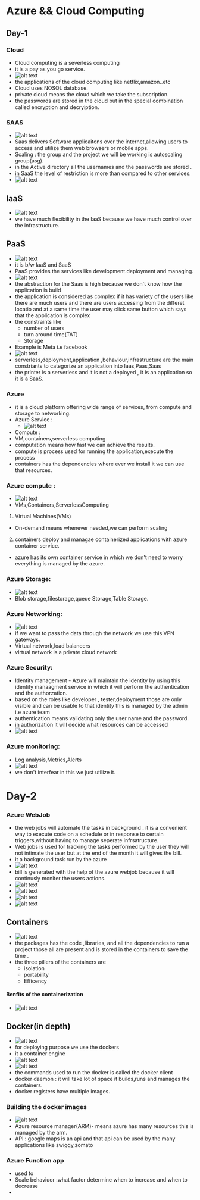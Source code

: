 # Azure && Cloud Computing

## Day-1

### Cloud

- Cloud computing is a severless computing
- it is a pay as you go service.
- ![alt text](image.png)
- the applications of the cloud computing like netflix,amazon..etc
- Cloud uses NOSQL database.
- private cloud means the cloud which we take the subscription.
- the passwords are stored in the cloud but in the special combination called encryption and decryiption.

### SAAS

- ![alt text](image-1.png)
- Saas delivers Software applicaitons over the internet,allowing users to access and utilize them web browsers or mobile apps.
- Scaling : the group and the project we will be working is
  autoscaling group(asg).
- in the Active directory all the usernames and the passwords are stored .
- in SaaS the level of restriction is more than compared to other services.
- ![alt text](image-6.png)

## IaaS

- ![alt text](image-2.png)
- we have much flexibility in the IaaS because we have much control over the infrastructure.

## PaaS

- ![alt text](image-3.png)
- it is b/w IaaS and SaaS
- PaaS provides the services like development.deployment and managing.
- ![alt text](image-4.png)
- the abstraction for the Saas is high because we don't know how the application is build
- the application is considered as complex if it has variety of the users like there are much users and there are users accessing from the differet locatio and at a same time the user may click same button which says that the application is complex
- the constraints like
  - number of users
  - turn around time(TAT)
  - Storage
- Example is Meta i.e facebook
- ![alt text](image-5.png)
- serverless,deployment,application ,behaviour,infrastructure are the main constriants to categorize an application into Iaas,Paas,Saas
- the printer is a serverless and it is not a deployed , it is an application so it is a SaaS.

### Azure

- it is a cloud platform offering wide range of services, from compute and storage to networking.
- Azure Service :
  - ![alt text](image-7.png)
- Compute :
- VM,containers,serverless computing
- computation means how fast we can achieve the results.
- compute is process used for running the application,execute the process
- containers has the dependencies where ever we install it we can use that resources.

### Azure compute :

- ![alt text](image-8.png)
- VMs,Containers,ServerlessComputing

1. Virtual Machines(VMs)

- On-demand means whenever needed,we can perform scaling

2.  containers deploy and managae containerized applications with azure container service.

- azure has its own container service in which we don't need to worry everything is managed by the azure.

### Azure Storage:

- ![alt text](image-9.png)
- Blob storage,filestorage,queue Storage,Table Storage.

### Azure Networking:

- ![alt text](image-10.png)
- if we want to pass the data through the network we use this VPN gateways.
- Virtual network,load balancers
- virtual network is a private cloud network

### Azure Security:

- Identity management - Azure will maintain the identity by using this identity manaagment service in which it will perform the authentication and the authorzation.
- based on the roles like developer , tester,deployment those are only visible and can be usable to that identity this is managed by the admin i.e azure team
- authentication means validating only the user name and the password.
- in authorization it will decide what resources can be accessed
- ![alt text](image-12.png)

### Azure monitoring:

- Log analysis,Metrics,Alerts
- ![alt text](image-11.png)
- we don't interfear in this we just utilize it.

# Day-2

### Azure WebJob

- the web jobs will automate the tasks in background . it is a convenient way to execute code on a schedule or in response to certain triggers,without having to manage seperate infrsatructure.
- Web jobs is used for tracking the tasks performed by the user they will not intimate the user but at the end of the month it will gives the bill.
- it a background task run by the azure
- ![alt text](image-13.png)
- bill is generated with the help of the azure webjob because it will continusly moniter the users actions.
- ![alt text](image-14.png)
- ![alt text](image-15.png)
- ![alt text](image-16.png)
- ![alt text](image-17.png)

## Containers

- ![alt text](image-18.png)
- the packages has the code ,libraries, and all the dependencies to run a project those all are present and is stored in the containers to save the time .
- the three pillers of the containers are
  - isolation
  - portability
  - Efficency

#### Benfits of the containerization

- ![alt text](image-19.png)

## Docker(in depth)

- ![alt text](image-20.png)
- for deploying purpose we use the dockers
- it a container engine
- ![alt text](image-21.png)
- ![alt text](image-22.png)
- the commands used to run the docker is called the docker client
- docker daemon : it will take lot of space it builds,runs and manages the containers.
- docker registers have multiple images.

### Building the docker images

- ![alt text](image-23.png)
- Azure resource manager(ARM)- means azure has many resources this is managed by the arm.
- API : google maps is an api and that api can be used by the many applications like swiggy,zomato

### Azure Function app

- used to
- Scale behaviuor :what factor determine when to increase and when to decrease
-
